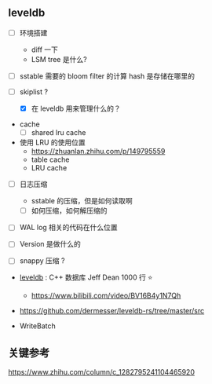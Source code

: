 ## leveldb
- [ ] 环境搭建
  - diff 一下
  - LSM tree 是什么?
- [ ] sstable 需要的 bloom filter 的计算 hash 是存储在哪里的

- [ ] skiplist ?
  - [x] 在 leveldb 用来管理什么的？
- cache
  - [ ] shared lru cache

- 使用 LRU 的使用位置
  - https://zhuanlan.zhihu.com/p/149795559
  - table cache
  - LRU cache

- [ ] 日志压缩
  - sstable 的压缩，但是如何读取啊
  - [ ] 如何压缩，如何解压缩的

- [ ] WAL log 相关的代码在什么位置
- [ ] Version 是做什么的


- [ ] snappy 压缩 ?

- [leveldb](https://www.qtmuniao.com/2020/07/03/leveldb-data-structures-skip-list/) :  C++ 数据库 Jeff Dean 1000 行 :star:
    - https://www.bilibili.com/video/BV16B4y1N7Qh


- https://github.com/dermesser/leveldb-rs/tree/master/src

- WriteBatch

## 关键参考
https://www.zhihu.com/column/c_1282795241104465920

